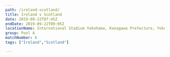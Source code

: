 ```yaml
---
path: /ireland-scotland/
title: Ireland v Scotland
date: 2019-09-22T07:45Z
endDate: 2019-09-22T09:05Z
locationName: International Stadium Yokohama, Kanagawa Prefecture, Yokohama City
group: Pool A
matchNumber: 6
tags: ["Ireland","Scotland"]

---
```

